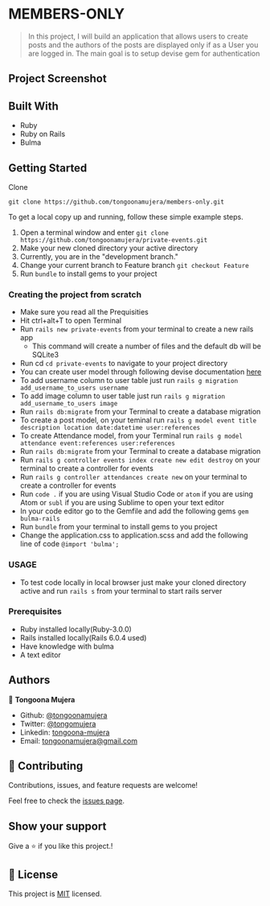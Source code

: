 # MEMBERS-ONLY
> In this project, I will build an application that allows users to create posts and the authors of the posts are displayed only if as a User you are logged in. The main goal is to setup devise gem for authentication
## Project Screenshot
## Built With

- Ruby
- Ruby on Rails
- Bulma

## Getting Started

Clone

```git
git clone https://github.com/tongoonamujera/members-only.git
```

To get a local copy up and running, follow these simple example steps.

1. Open a terminal window and enter `git clone https://github.com/tongoonamujera/private-events.git`
2. Make your new cloned directory your active directory
3. Currently, you are in the "development branch."
4. Change your current branch to Feature branch `git checkout Feature`
5. Run `bundle` to install gems to your project


### Creating the project from scratch
- Make sure you read all the Prequisities
- Hit ctrl+alt+T to open Terminal 
- Run `rails new private-events` from your terminal to create a new rails app
  - This command will create a number of files and the default db will be SQLite3
- Run cd `cd private-events` to navigate to your project directory
- You can create user model through following devise documentation [here](https://github.com/heartcombo/devise)
- To add username column to user table just run `rails g migration add_username_to_users username`
- To add image column to user table just run `rails g migration add_username_to_users image`
- Run `rails db:migrate` from your Terminal to create a database migration
- To create a post model, on your teminal run `rails g model event title description location date:datetime user:references`
- To create Attendance model, from your Terminal run `rails g model attendance event:references user:references`
- Run `rails db:migrate` from your Terminal to create a database migration
- Run `rails g controller events index create new edit destroy` on your terminal to create a controller for events
- Run `rails g controller attendances create new` on your terminal to create a controller for events
- Run `code .` if you are using Visual Studio Code or `atom` if you are using Atom or `subl` if you are using Sublime to open your text editor
- In your code editor go to the Gemfile and add the following gems `gem bulma-rails`
- Run `bundle` from your terminal to install gems to you project
- Change the application.css to application.scss and add the following line of code `@import 'bulma';`

### USAGE 
- To test code locally in local browser just make your cloned directory active and run `rails s` from your terminal to start rails server

### Prerequisites

- Ruby installed locally(Ruby-3.0.0)
- Rails installed locally(Rails 6.0.4 used)
- Have knowledge with bulma
- A text editor

## Authors
👤 **Tongoona Mujera**

- Github: [@tongoonamujera](https://github.com/tongoonamujera)
- Twitter: [@tongomujera](https://twitter.com/tongomujera)
- Linkedin: [tongoona-mujera](https://www.linkedin.com/in/tongoona-mujera-125604162/)
- Email:  tongoonamujera@gmail.com

## 🤝 Contributing

Contributions, issues, and feature requests are welcome!

Feel free to check the [issues page](../../issues/).

## Show your support

Give a ⭐️ if you like this project.!

## 📝 License

This project is [MIT](LICENCE) licensed.